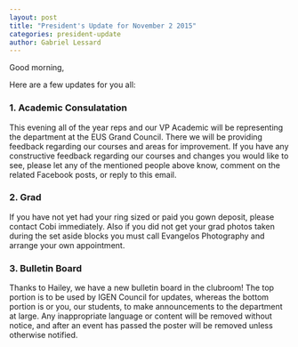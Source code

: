 ```yaml
---
layout: post
title: "President's Update for November 2 2015"
categories: president-update
author: Gabriel Lessard
---
```


Good morning,

Here are a few updates for you all:

### 1. Academic Consulatation

This evening all of the year reps and our VP Academic will be representing the department at the EUS Grand Council. There we will be providing feedback regarding our courses and areas for improvement. If you have any constructive feedback regarding our courses and changes you would like to see, please let any of the mentioned people above know, comment on the related Facebook posts, or reply to this email.

### 2. Grad

If you have not yet had your ring sized or paid you gown deposit, please contact Cobi immediately. Also if you did not get your grad photos taken during the set aside blocks you must call Evangelos Photography and arrange your own appointment.

### 3. Bulletin Board

Thanks to Hailey, we have a new bulletin board in the clubroom! The top portion is to be used by IGEN Council for updates, whereas the bottom portion is or you, our students, to make announcements to the department at large. Any inappropriate language or content  will be removed without notice, and after an event has passed the poster will be removed unless otherwise notified. 
